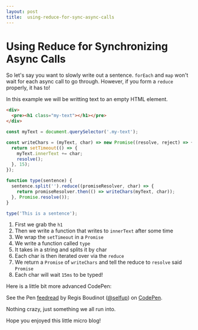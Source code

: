 ```yaml
---
layout: post
title:  using-reduce-for-sync-async-calls
---
```


# Using Reduce for Synchronizing Async Calls

So let's say you want to slowly write out a sentence. `forEach` and `map` won't wait for each async call to go through. However, if you form a `reduce` properly, it has to!

In this example we will be writting text to an empty HTML element.

```html
<div>
  <pre><h1 class="my-text"></h1></pre>
</div>
```

```js
const myText = document.querySelector('.my-text');

const writeChars = (myText, char) => new Promise((resolve, reject) => {
  return setTimeout(() => {
    myText.innerText += char;
    resolve();
  }, 15);
});

function type(sentence) {
  sentence.split('').reduce((promiseResolver, char) => {
    return promiseResolver.then(() => writeChars(myText, char));
  }, Promise.resolve());
}

type('This is a sentence');
```

1. First we grab the `h1`
1. Then we write a function that writes to `innerText` after some time
1. We wrap the `setTimeout` in a `Promise`
1. We write a function called `type`
1. It takes in a string and splits it by char
1. Each char is then iterated over via the `reduce`
1. We return a `Promise` of `writeChars` and tell the reduce to `resolve` said `Promise`
1. Each char will wait `15ms` to be typed!

Here is a little bit more advanced CodePen:

<p data-height="311" data-theme-id="0" data-slug-hash="ePBJOr" data-default-tab="js,result" data-user="selfup" data-pen-title="feedread" data-preview="true" class="codepen">See the Pen <a href="https://codepen.io/selfup/pen/ePBJOr/">feedread</a> by Regis Boudinot (<a href="https://codepen.io/selfup">@selfup</a>) on <a href="https://codepen.io">CodePen</a>.</p>
<script async src="https://static.codepen.io/assets/embed/ei.js"></script>

Nothing crazy, just something we all run into.

Hope you enjoyed this little micro blog!
